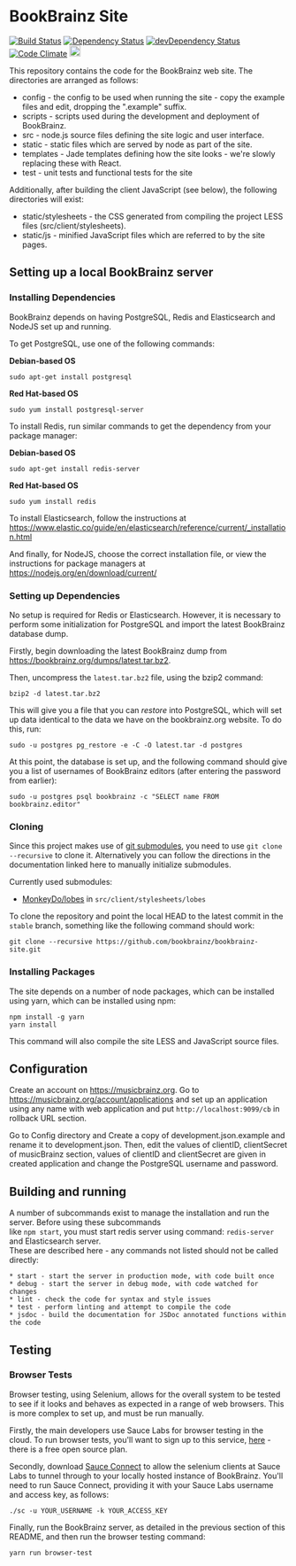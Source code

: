 # BookBrainz Site
[![Build Status](https://img.shields.io/travis/bookbrainz/bookbrainz-site.svg)](https://travis-ci.org/bookbrainz/bookbrainz-site)
[![Dependency Status](https://img.shields.io/david/bookbrainz/bookbrainz-site.svg)](https://david-dm.org/bookbrainz/bookbrainz-site)
[![devDependency Status](https://img.shields.io/david/dev/bookbrainz/bookbrainz-site.svg)](https://david-dm.org/bookbrainz/bookbrainz-site#info=devDependencies)
[![Code Climate](https://img.shields.io/codeclimate/github/BookBrainz/bookbrainz-site.svg)](https://codeclimate.com/github/BookBrainz/bookbrainz-site)
<a href="https://www.browserstack.com/">
<img src="https://bookbrainz.org/images/BrowserStack.svg" height="20px"></img>
</a>

This repository contains the code for the BookBrainz web site. The directories
are arranged as follows:

* config - the config to be used when running the site - copy the example files and edit, dropping the ".example" suffix.
* scripts - scripts used during the development and deployment of BookBrainz.
* src - node.js source files defining the site logic and user interface.
* static - static files which are served by node as part of the site.
* templates - Jade templates defining how the site looks - we're slowly
replacing these with React.
* test - unit tests and functional tests for the site

Additionally, after building the client JavaScript (see below), the following
directories will exist:

* static/stylesheets - the CSS generated from compiling the project LESS files (src/client/stylesheets).
* static/js - minified JavaScript files which are referred to by the
  site pages.

## Setting up a local BookBrainz server
### Installing Dependencies
BookBrainz depends on having PostgreSQL, Redis and Elasticsearch and NodeJS set
up and running.

To get PostgreSQL, use one of the following commands:

**Debian-based OS**

    sudo apt-get install postgresql

**Red Hat-based OS**

    sudo yum install postgresql-server

To install Redis, run similar commands to get the dependency from your package
manager:

**Debian-based OS**

    sudo apt-get install redis-server

**Red Hat-based OS**

    sudo yum install redis

To install Elasticsearch, follow the instructions at https://www.elastic.co/guide/en/elasticsearch/reference/current/_installation.html

And finally, for NodeJS, choose the correct installation file, or view the
instructions for package managers at https://nodejs.org/en/download/current/

### Setting up Dependencies
No setup is required for Redis or Elasticsearch. However, it is necessary to
perform some initialization for PostgreSQL and import the latest BookBrainz
database dump.

Firstly, begin downloading the latest BookBrainz dump from https://bookbrainz.org/dumps/latest.tar.bz2.

Then, uncompress the `latest.tar.bz2` file, using the bzip2 command:

    bzip2 -d latest.tar.bz2

This will give you a file that you can *restore* into PostgreSQL, which will
set up data identical to the data we have on the bookbrainz.org website. To do
this, run:

    sudo -u postgres pg_restore -e -C -O latest.tar -d postgres

At this point, the database is set up, and the following command should give
you a list of usernames of BookBrainz editors (after entering the password from
earlier):

    sudo -u postgres psql bookbrainz -c "SELECT name FROM bookbrainz.editor"

### Cloning

Since this project makes use of
[git submodules](https://www.git-scm.com/book/en/v2/Git-Tools-Submodules), you
need to use `git clone --recursive` to clone it. Alternatively you can follow
the directions in the documentation linked here to manually initialize
submodules.

Currently used submodules:
*  [MonkeyDo/lobes](https://github.com/MonkeyDo/lobes) in `src/client/stylesheets/lobes`

To clone the repository and point the local HEAD to the latest commit in the
`stable` branch, something like the following command should work:

    git clone --recursive https://github.com/bookbrainz/bookbrainz-site.git

### Installing Packages
The site depends on a number of node packages, which can be installed using yarn,
which can be installed using npm:

    npm install -g yarn
    yarn install

This command will also compile the site LESS and JavaScript source files.

## Configuration
Create an account on  https://musicbrainz.org. Go to https://musicbrainz.org/account/applications and set up an application
using any name with web application and put `http://localhost:9099/cb`  in rollback URL section.

Go to Config directory and Create a copy of development.json.example and rename it to development.json.
Then, edit the values of clientID, clientSecret of musicBrainz section, values of clientID and clientSecret are given in created 
application and change the PostgreSQL username and password.

## Building and running
A number of subcommands exist to manage the installation and run the server.
Before using these subcommands <br/> like `npm start`, you must start redis server using command: `redis-server` and Elasticsearch server. <br/>
These are described here - any commands not listed should not be called
directly:

	* start - start the server in production mode, with code built once
	* debug - start the server in debug mode, with code watched for changes
	* lint - check the code for syntax and style issues
	* test - perform linting and attempt to compile the code
	* jsdoc - build the documentation for JSDoc annotated functions within the code

## Testing
### Browser Tests
Browser testing, using Selenium, allows for the overall system to be tested
to see if it looks and behaves as expected in a range of web browsers. This is
more complex to set up, and must be run manually.

Firstly, the main developers use Sauce Labs for browser testing in the cloud.
To run browser tests, you'll want to sign up to this service,
[here](https://saucelabs.com/) - there is a free open source plan.

Secondly, download [Sauce
Connect](https://wiki.saucelabs.com/display/DOCS/Basic+Sauce+Connect+Setup) to
allow the selenium clients at Sauce Labs to tunnel through to your locally
hosted instance of BookBrainz. You'll need to run Sauce Connect, providing it
with your Sauce Labs username and access key, as follows:

    ./sc -u YOUR_USERNAME -k YOUR_ACCESS_KEY

Finally, run the BookBrainz server, as detailed in the previous section of this
README, and then run the browser testing command:

    yarn run browser-test
